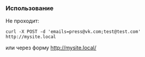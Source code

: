 ### Использование

Не проходит:
```
curl -X POST -d 'emails=press@vk.com;test@test.com' http://mysite.local
```

или через форму http://mysite.local/
